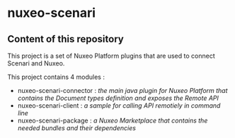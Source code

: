 nuxeo-scenari
=============

## Content of this repository 

This project is a set of Nuxeo Platform plugins that are used to connect Scenari and Nuxeo.

This project contains 4 modules :

 - nuxeo-scenari-connector : *the main java plugin for Nuxeo Platform that contains the Document types definition and exposes the Remote API*
 - nuxeo-scenari-client : *a sample for calling API remotiely in command line*
 - nuxeo-scenari-package : *a Nuxeo Marketplace that contains the needed bundles and their dependencies*



